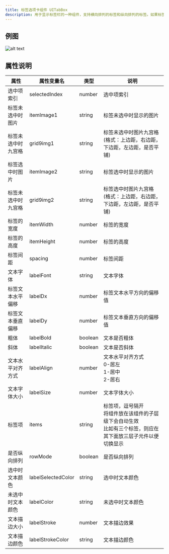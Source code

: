 ```yaml
---
title: 标签选项卡组件 UITabBox
description: 用于显示标签栏的一种组件，支持横向排列的标签和纵向排列的标签。如果标签组件中有N个标签的话，那么该组件的子对象放3个即可自动实现切换显示子对象
---
```


## 例图

![alt text](https://cdn.gcw.wiki.wiki/gcw/image/zh_hans/getting-started/13.interface/17.uitabbox/image.png)

## 属性说明

| 属性               | 属性变量名         | 类型    | 说明                                                                                                             |
| ------------------ | ------------------ | ------- | ---------------------------------------------------------------------------------------------------------------- |
| 选中项索引         | selectedIndex      | number  | 选中项索引                                                                                                       |
| 标签未选中时图片   | itemImage1         | string  | 标签未选中时显示的图片                                                                                           |
| 标签未选中时九宫格 | grid9img1          | string  | 标签未选中时图片九宫格 (格式：上边距，右边距，下边距，左边距，是否平铺)                                          |
| 标签选中时图片     | itemImage2         | string  | 标签选中时显示的图片                                                                                             |
| 标签未选中时九宫格 | grid9img2          | string  | 标签选中时图片九宫格 (格式：上边距，右边距，下边距，左边距，是否平铺)                                            |
| 标签的宽度         | itemWidth          | number  | 标签的宽度                                                                                                       |
| 标签的高度         | itemHeight         | number  | 标签的高度                                                                                                       |
| 标签间距           | spacing            | number  | 标签间距                                                                                                         |
| 文本字体           | labelFont          | string  | 文本字体                                                                                                         |
| 标签文本水平偏移   | labelDx            | number  | 标签文本水平方向的偏移值                                                                                         |
| 标签文本垂直偏移   | labelDy            | number  | 标签文本垂直方向的偏移值                                                                                         |
| 粗体               | labelBold          | boolean | 文本是否粗体                                                                                                     |
| 斜体               | labelItalic        | boolean | 文本是否斜体                                                                                                     |
| 文本水平对齐方式   | labelAlign         | number  | 文本水平对齐方式<br>0-居左<br>1-居中<br>2-居右                                                                   |
| 文本字体大小       | labelSize          | number  | 文本字体大小                                                                                                     |
| 标签项             | items              | string  | 标签项，逗号隔开<br>将组件放在该组件的子层级下会自动生效<br>比如有三个标签，则应在其下面放三层子元件以便切换显示 |
| 是否纵向排列       | rowMode            | boolean | 是否纵向排列                                                                                                     |
| 选中时文本颜色     | labelSelectedColor | string  | 选中时文本颜色                                                                                                   |
| 未选中时文本颜色   | labelColor         | string  | 未选中时文本颜色                                                                                                 |
| 文本描边大小       | labelStroke        | number  | 文本描边效果                                                                                                     |
| 文本描边颜色       | labelStrokeColor   | string  | 文本描边颜色                                                                                                     |

<!-- ## 参考-API

- API-单机版-标签选项卡组件:UITabBox
- API-网络版-标签选项卡组件:UITabBox -->
